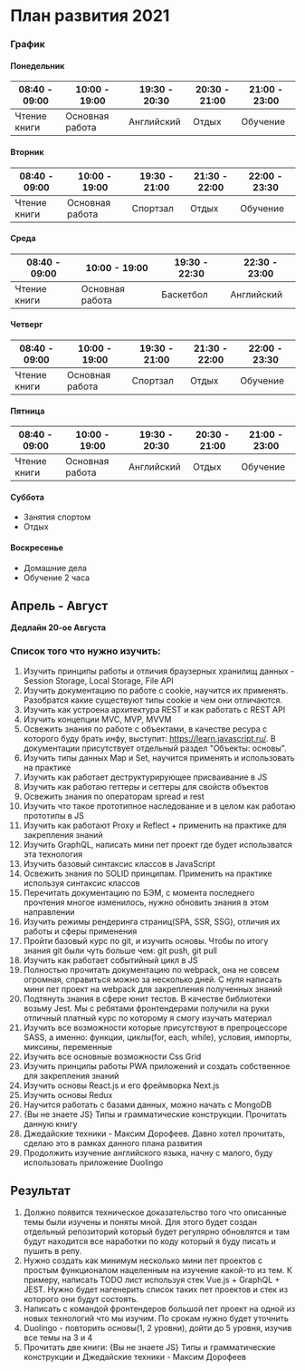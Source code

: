 # План развития 2021

### График

#### Понедельник

| 08:40 - 09:00 | 10:00 - 19:00   | 19:30 - 20:30 | 20:30 - 21:00 | 21:00 - 23:00 | 
|---------------|-----------------|---------------|---------------|---------------|
| Чтение книги  | Основная работа | Английский    | Отдых         | Обучение      |

#### Вторник

| 08:40 - 09:00 | 10:00 - 19:00   | 19:30 - 21:00 | 21:30 - 22:00 | 22:00 - 23:30 | 
|---------------|-----------------|---------------|---------------|---------------|
| Чтение книги  | Основная работа | Спортзал      | Отдых         | Обучение      |

#### Среда

| 08:40 - 09:00 | 10:00 - 19:00   | 19:30 - 22:30 | 22:30 - 23:00 |
|---------------|-----------------|---------------|---------------|
| Чтение книги  | Основная работа | Баскетбол     | Английский    |

#### Четверг

| 08:40 - 09:00 | 10:00 - 19:00   | 19:30 - 21:00 | 21:30 - 22:00 | 22:00 - 23:30 | 
|---------------|-----------------|---------------|---------------|---------------|
| Чтение книги  | Основная работа | Спортзал      | Отдых         | Обучение      |

#### Пятница

| 08:40 - 09:00 | 10:00 - 19:00   | 19:30 - 20:30 | 20:30 - 21:00 | 21:00 - 23:00 | 
|---------------|-----------------|---------------|---------------|---------------|
| Чтение книги  | Основная работа | Английский    | Отдых         | Обучение      |

#### Суббота 
* Занятия спортом
* Отдых

#### Воскресенье
* Домашние дела 
* Обучение 2 часа 


## Апрель - Август 

**Дедлайн 20-ое Августа**

### Список того что нужно изучить:
1. Изучить принципы работы и отличия браузерных хранилищ данных - Session Storage, Local Storage, File API
2. Изучить документацию по работе с cookie, научится их применять. Разобратся какие существуют типы cookie и чем они отличаются.
3. Изучить как устроена архитектура REST и как работать с REST API
4. Изучить концепции MVC, MVP, MVVM
5. Освежить знания по работе с объектами, в качестве ресура с которого буду брать инфу, выступит: https://learn.javascript.ru/. В документации присутствует отдельный раздел "Объекты: основы".
6. Изучить типы данных Map и Set, научится применять и использовать на практике
7. Изучить как работает деструктурирующее присваивание в JS
8. Изучить как работаю геттеры и сеттеры для свойств объектов 
9. Освежить знания по операторам spread и rest 
10. Изучить что такое прототипное наследование и в целом как работаю прототипы в JS 
11. Изучить как работают Proxy и Reflect + применить на практике для закрепления знаний 
12. Изучить GraphQL, написать мини пет проект где будет использватся эта технология 
13. Изучить базовый синтаксис классов в JavaScript
14. Освежить знания по SOLID принципам. Применить на практике используя синтаксис классов 
15. Перечитать документацию по БЭМ, с момента последнего прочтения многое изменилось, нужно обновить знания  в этом направлении 
16. Изучить режимы рендеринга страниц(SPA, SSR, SSG), отличия их работы и сферы применения
17. Пройти базовый курс по git, и изучить основы. Чтобы по итогу знания git были чуть больше чем: git push, git pull
18. Изучить как работает событийный цикл в JS
19. Полностью прочитать документацию по webpack, она не совсем огромная, справиться можно за несколько дней. С нуля написать мини пет проект на webpack для закрепления полученных знаний 
20. Подтянуть знания в сфере юнит тестов. В качестве библиотеки возьму Jest. Мы с ребятами фронтендерами получили на руки отличный платный курс по которому я смогу изучать материал 
21. Изучить все возможности которые присутствуют в препроцессоре SASS, а именно: функции, циклы(for, each, while), условия, импорты, миксины, переменные 
22. Изучить все основные возможности Css Grid
23. Изучить принципы работы PWA приложений и создать собственное для закрепления знаний
24. Изучить основы React.js и его фреймворка Next.js
25. Изучить основы Redux
26. Научится работать с базами данных, можно начать с MongoDB
27. {Вы не знаете JS} Типы и грамматические конструкции. Прочитать данную книгу 
28. Джедайские техники - Максим Дорофеев. Давно хотел прочитать, сделаю это в рамках данного плана развития
29. Продолжить изучение английского языка, начну с малого, буду использовать приложение Duolingo

## Результат
1. Должно появится техническое доказательство того что описанные темы были изучены и поняты мной. Для этого будет создан отдельный репозиторий который будет регулярно обновлятся и там будут находится все наработки по коду который я буду писать и пушить в репу.
2. Нужно создать как минимум несколько мини пет проектов с простым функционалом нацеленным на изучение какой-то из тем. К примеру, написать TODO лист используя стек Vue.js + GraphQL + JEST. Нужно будет нагенерить список таких пет проектов и стек из которого они будут состоять.
3. Написать с командой фронтендеров большой пет проект на одной из новых технологий что мы изучим. По срокам нужно будет уточнить 
4. Duolingo - повторить основы(1, 2 уровни), дойти до 5 уровня, изучив все темы на 3 и 4 
5. Прочитать две книги: {Вы не знаете JS} Типы и грамматические конструкции и Джедайские техники - Максим Дорофеев
